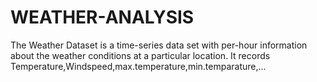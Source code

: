# WEATHER-ANALYSIS
The Weather Dataset is a time-series data set with per-hour information about the weather conditions at a particular location. It records Temperature,Windspeed,max.temperature,min.temparature,...
